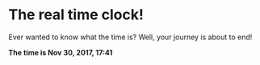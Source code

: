# The real time clock!

Ever wanted to know what the time is? Well, your journey is about to end!

**The time is Nov 30, 2017, 17:41**